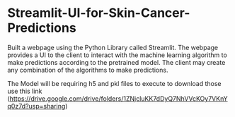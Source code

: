# Streamlit-UI-for-Skin-Cancer-Predictions
Built a webpage using the Python Library called Streamlit. The webpage provides a UI to the client to interact with the machine learning algorithm to make predictions according to the pretrained model. The client may create any combination of the algorithms to make predictions.

The Model will be requiring h5 and pkl files to execute to download those use this link (https://drive.google.com/drive/folders/1ZNjcluKK7dDyQ7NhVVcKOy7VKnYq0z7d?usp=sharing)
